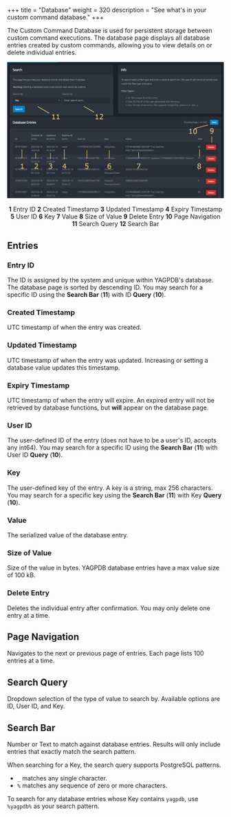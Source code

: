 +++
title = "Database"
weight = 320
description = "See what's in your custom command database."
+++

The Custom Command Database is used for persistent storage between custom command executions. The database page displays
all database entries created by custom commands, allowing you to view details on or delete individual entries.

![Overview of the Database page.](overview_database.png)

<center>

**1** Entry ID **2** Created Timestamp **3** Updated Timestamp **4** Expiry Timestamp **5** User ID **6** Key **7**
Value **8** Size of Value **9** Delete Entry **10** Page Navigation **11** Search Query **12** Search Bar

</center>

## Entries

### Entry ID

The ID is assigned by the system and unique within YAGPDB's database. The database page is sorted by descending ID. You
may search for a specific ID using the **Search Bar** (**11**) with ID **Query** (**10**).

### Created Timestamp

UTC timestamp of when the entry was created.

### Updated Timestamp

UTC timestamp of when the entry was updated. Increasing or setting a database value updates this timestamp.

### Expiry Timestamp

UTC timestamp of when the entry will expire. An expired entry will not be retrieved by database functions, but **will**
appear on the database page.

### User ID

The user-defined ID of the entry (does not have to be a user's ID, accepts any int64). You may search for a specific ID
using the **Search Bar** (**11**) with User ID **Query** (**10**).

### Key

The user-defined key of the entry. A key is a string, max 256 characters. You may search for a specific key using the
**Search Bar** (**11**) with Key **Query** (**10**).

### Value

The serialized value of the database entry.

### Size of Value

Size of the value in bytes. YAGPDB database entries have a max value size of 100 kB.

### Delete Entry

Deletes the individual entry after confirmation. You may only delete one entry at a time.

## Page Navigation

Navigates to the next or previous page of entries. Each page lists 100 entries at a time.

## Search Query

Dropdown selection of the type of value to search by. Available options are ID, User ID, and Key.

## Search Bar

Number or Text to match against database entries. Results will only include entries that exactly match the search
pattern.

When searching for a Key, the search query supports PostgreSQL patterns.

- `_` matches any single character.
- `%` matches any sequence of zero or more characters.

To search for any database entries whose Key contains `yagpdb`, use `%yagpdb%` as your search pattern.
